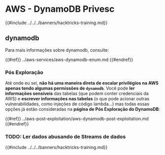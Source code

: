 # AWS - DynamoDB Privesc

{{#include ../../../banners/hacktricks-training.md}}

## dynamodb

Para mais informações sobre dynamodb, consulte:

{{#ref}}
../aws-services/aws-dynamodb-enum.md
{{#endref}}

### Pós Exploração

Até onde eu sei, **não há uma maneira direta de escalar privilégios na AWS apenas tendo algumas permissões de `dynamodb`**. Você pode **ler informações sensíveis** das tabelas (que podem conter credenciais da AWS) e **escrever informações nas tabelas** (o que pode acionar outras vulnerabilidades, como injeções de código lambda...) mas todas essas opções já estão consideradas na **página de Pós Exploração do DynamoDB**:

{{#ref}}
../aws-post-exploitation/aws-dynamodb-post-exploitation.md
{{#endref}}

### TODO: Ler dados abusando de Streams de dados

{{#include ../../../banners/hacktricks-training.md}}
